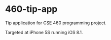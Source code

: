460-tip-app
===========

Tip application for CSE 460 programming project.

Targeted at iPhone 5S running iOS 8.1.
